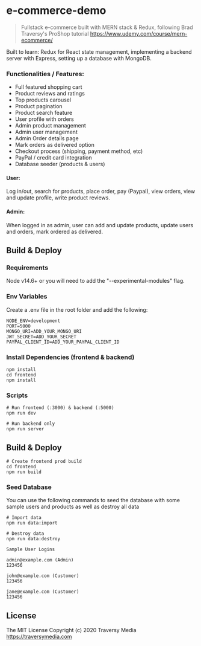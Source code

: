 # e-commerce-demo

> Fullstack e-commerce built with MERN stack & Redux, following Brad Traversy's ProShop tutorial https://www.udemy.com/course/mern-ecommerce/

Built to learn: Redux for React state management, implementing a backend server with Express, setting up a database with MongoDB.

### Functionalities / Features:

- Full featured shopping cart
- Product reviews and ratings
- Top products carousel
- Product pagination
- Product search feature
- User profile with orders
- Admin product management
- Admin user management
- Admin Order details page
- Mark orders as delivered option
- Checkout process (shipping, payment method, etc)
- PayPal / credit card integration
- Database seeder (products & users)

#### User:
Log in/out, search for products, place order, pay (Paypal), view orders, view and update profile, write product reviews.

#### Admin:
When logged in as admin, user can add and update products, update users and orders, mark ordered as delivered.

## Build & Deploy

### Requirements

Node v14.6+ or you will need to add the "--experimental-modules" flag.

### Env Variables

Create a .env file in the root folder and add the following:

```
NODE_ENV=development
PORT=5000
MONGO_URI=ADD_YOUR_MONGO_URI
JWT_SECRET=ADD_YOUR_SECRET
PAYPAL_CLIENT_ID=ADD_YOUR_PAYPAL_CLIENT_ID
```

### Install Dependencies (frontend & backend)

```
npm install
cd frontend
npm install
```

### Scripts

```
# Run frontend (:3000) & backend (:5000)
npm run dev

# Run backend only
npm run server
```

## Build & Deploy

```
# Create frontend prod build
cd frontend
npm run build
```

### Seed Database

You can use the following commands to seed the database with some sample users and products as well as destroy all data

```
# Import data
npm run data:import

# Destroy data
npm run data:destroy
```

```
Sample User Logins

admin@example.com (Admin)
123456

john@example.com (Customer)
123456

jane@example.com (Customer)
123456
```

## License

The MIT License
Copyright (c) 2020 Traversy Media https://traversymedia.com

